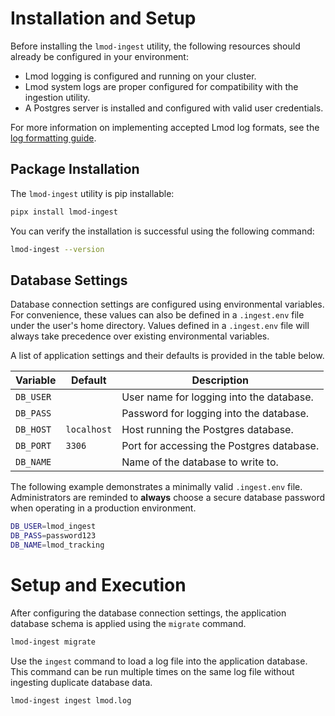 # Installation and Setup

Before installing the `lmod-ingest` utility, the following resources should already be configured in your environment:

- Lmod logging is configured and running on your cluster.
- Lmod system logs are proper configured for compatibility with the ingestion utility.
- A Postgres server is installed and configured with valid user credentials.

For more information on implementing accepted Lmod log formats, see the [log formatting guide](log_formatting.md).

## Package Installation

The `lmod-ingest` utility is pip installable:

```bash
pipx install lmod-ingest
```

You can verify the installation is successful using the following command:

```bash
lmod-ingest --version
```

## Database Settings

Database connection settings are configured using environmental variables.
For convenience, these values can also be defined in a `.ingest.env` file under the user's home directory.
Values defined in a `.ingest.env` file will always take precedence over existing environmental variables.

A list of application settings and their defaults is provided in the table below.

| Variable  | Default     | Description                               |
|-----------|-------------|-------------------------------------------|
| `DB_USER` |             | User name for logging into the database.  |
| `DB_PASS` |             | Password for logging into the database.   |
| `DB_HOST` | `localhost` | Host running the Postgres database.       |
| `DB_PORT` | `3306`      | Port for accessing the Postgres database. |
| `DB_NAME` |             | Name of the database to write to.         |

The following example demonstrates a minimally valid `.ingest.env` file.
Administrators are reminded to **always** choose a secure database password when operating in a production environment.

```bash
DB_USER=lmod_ingest
DB_PASS=password123
DB_NAME=lmod_tracking
```

# Setup and Execution

After configuring the database connection settings, the application database schema is applied using the `migrate` command.

```bash
lmod-ingest migrate
```

Use the `ingest` command to load a log file into the application database.
This command can be run multiple times on the same log file without ingesting duplicate database data.

```bash
lmod-ingest ingest lmod.log
```
